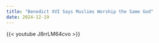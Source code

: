 ```yaml
---
title: "Benedict XVI Says Muslims Worship the Same God"
date: 2024-12-19
---
```


{{< youtube J8rrLM64cvo >}}
